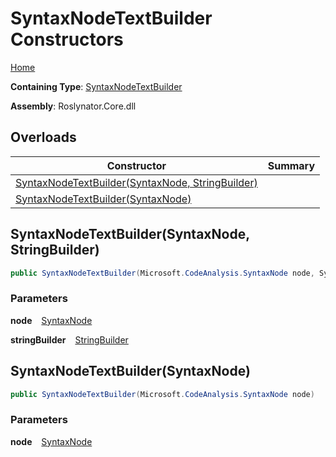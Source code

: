 # SyntaxNodeTextBuilder Constructors

[Home](../../../../README.md)

**Containing Type**: [SyntaxNodeTextBuilder](../README.md)

**Assembly**: Roslynator\.Core\.dll

## Overloads

| Constructor | Summary |
| ----------- | ------- |
| [SyntaxNodeTextBuilder(SyntaxNode, StringBuilder)](#3805750387) | |
| [SyntaxNodeTextBuilder(SyntaxNode)](#665445404) | |

<a id="3805750387"></a>

## SyntaxNodeTextBuilder\(SyntaxNode, StringBuilder\) 

```csharp
public SyntaxNodeTextBuilder(Microsoft.CodeAnalysis.SyntaxNode node, System.Text.StringBuilder stringBuilder)
```

### Parameters

**node** &ensp; [SyntaxNode](https://docs.microsoft.com/en-us/dotnet/api/microsoft.codeanalysis.syntaxnode)

**stringBuilder** &ensp; [StringBuilder](https://docs.microsoft.com/en-us/dotnet/api/system.text.stringbuilder)<a id="665445404"></a>

## SyntaxNodeTextBuilder\(SyntaxNode\) 

```csharp
public SyntaxNodeTextBuilder(Microsoft.CodeAnalysis.SyntaxNode node)
```

### Parameters

**node** &ensp; [SyntaxNode](https://docs.microsoft.com/en-us/dotnet/api/microsoft.codeanalysis.syntaxnode)